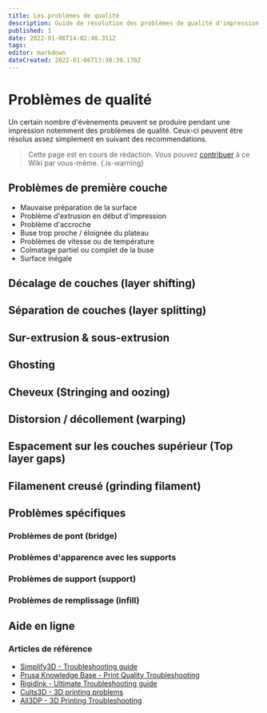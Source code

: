 ```yaml
---
title: Les problèmes de qualité
description: Guide de résolution des problèmes de qualité d'impression
published: 1
date: 2022-01-06T14:02:48.351Z
tags: 
editor: markdown
dateCreated: 2022-01-06T13:30:39.170Z
---
```


# Problèmes de qualité
Un certain nombre d'évènements peuvent se produire pendant une impression notemment des problèmes de qualité.
Ceux-ci peuvent être résolus assez simplement en suivant des recommendations.

> Cette page est en cours de rédaction. Vous pouvez [contribuer](/contributeur) à ce Wiki par vous-même.
{.is-warning}


## Problèmes de première couche
- Mauvaise préparation de la surface
- Problème d'extrusion en début d'impression
- Problème d'accroche
- Buse trop proche / éloignée du plateau
- Problèmes de vitesse ou de température
- Colmatage partiel ou complet de la buse
- Surface inégale

## Décalage de couches (layer shifting)
## Séparation de couches (layer splitting)
## Sur-extrusion & sous-extrusion
## Ghosting
## Cheveux (Stringing and oozing)
## Distorsion / décollement (warping)
## Espacement sur les couches supérieur (Top layer gaps)
## Filamenent creusé (grinding filament)

## Problèmes spécifiques
### Problèmes de pont (bridge)
### Problèmes d'apparence avec les supports
### Problèmes de support (support)
### Problèmes de remplissage (infill)

## Aide en ligne
### Articles de référence
- [Simplify3D - Troubleshooting guide](https://www.simplify3d.com/support/print-quality-troubleshooting/)
- [Prusa Knowledge Base - Print Quality Troubleshooting](https://help.prusa3d.com/en/tag/mk3s/print-quality-troubleshooting_225)
- [RigidInk - Ultimate Troubleshooting guide](https://rigid.ink/pages/ultimate-troubleshooting-guide)
- [Cults3D - 3D printing problems](https://cults3d.com/en/blog/articles/identify-correct-3D-printing-problems-defaults)
- [All3DP - 3D Printing Troubleshooting](https://all3dp.com/1/common-3d-printing-problems-troubleshooting-3d-printer-issues-2/)